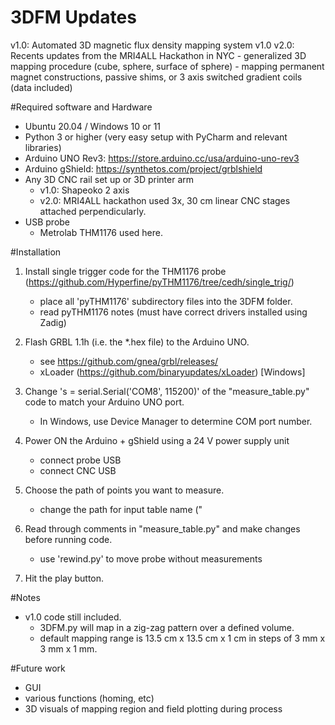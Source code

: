 # 3DFM Updates
v1.0: Automated 3D magnetic flux density mapping system v1.0
v2.0: Recents updates from the MRI4ALL Hackathon in NYC
	- generalized 3D mapping procedure (cube, sphere, surface of sphere)
	- mapping permanent magnet constructions, passive shims, or 3 axis switched gradient coils (data included)

#Required software and Hardware
- Ubuntu 20.04 / Windows 10 or 11
- Python 3 or higher (very easy setup with PyCharm and relevant libraries)
- Arduino UNO Rev3: https://store.arduino.cc/usa/arduino-uno-rev3
- Arduino gShield: https://synthetos.com/project/grblshield
- Any 3D CNC rail set up or 3D printer arm
	- v1.0: Shapeoko 2 axis
	- v2.0: MRI4ALL hackathon used 3x, 30 cm linear CNC stages attached perpendicularly.
- USB probe 
	- Metrolab THM1176 used here. 

#Installation
1. Install single trigger code for the THM1176 probe (https://github.com/Hyperfine/pyTHM1176/tree/cedh/single_trig/)
	- place all 'pyTHM1176' subdirectory files into the 3DFM folder.
	- read pyTHM1176 notes (must have correct drivers installed using Zadig)
	
2. Flash GRBL 1.1h (i.e. the *.hex file) to the Arduino UNO.
	- see https://github.com/gnea/grbl/releases/
	- xLoader (https://github.com/binaryupdates/xLoader) [Windows]
	
3. Change 's = serial.Serial('COM8', 115200)' of the "measure_table.py" code to match your Arduino UNO port.
	- In Windows, use Device Manager to determine COM port number.

4. Power ON the Arduino + gShield using a 24 V power supply unit
	- connect probe USB
	- connect CNC USB

5. Choose the path of points you want to measure. 
	- change the path for input table name ("

6. Read through comments in "measure_table.py" and make changes before running code.
	- use 'rewind.py' to move probe without measurements

7. Hit the play button.

#Notes
- v1.0 code still included. 
	- 3DFM.py will map in a zig-zag pattern over a defined volume.
	- default mapping range is 13.5 cm x 13.5 cm x 1 cm in steps of 3 mm x 3 mm x 1 mm.

#Future work
- GUI
- various functions (homing, etc)
- 3D visuals of mapping region and field plotting during process
